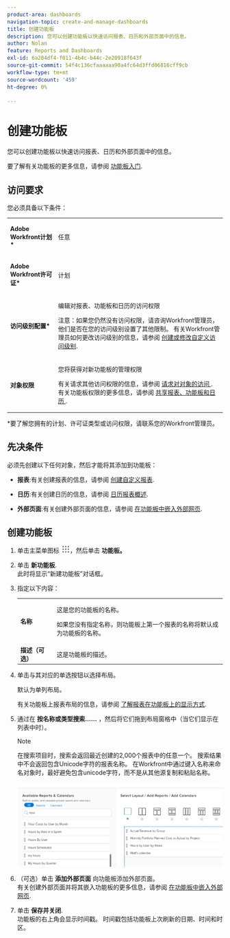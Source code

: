 ```yaml
---
product-area: dashboards
navigation-topic: create-and-manage-dashboards
title: 创建功能板
description: 您可以创建功能板以快速访问报表、日历和外部页面中的信息。
author: Nolan
feature: Reports and Dashboards
exl-id: 6a284df4-f011-4b4c-b44c-2e20918f643f
source-git-commit: 54f4c136cfaaaaaa90a4fc64d3ffd06816cff9cb
workflow-type: tm+mt
source-wordcount: '459'
ht-degree: 0%

---
```


# 创建功能板

您可以创建功能板以快速访问报表、日历和外部页面中的信息。

要了解有关功能板的更多信息，请参阅 [功能板入门](../../../reports-and-dashboards/dashboards/understanding-dashboards/get-started-dashboards.md).

## 访问要求

您必须具备以下条件：

<table style="table-layout:auto">
 <col> 
 </col> 
 <col> 
 </col> 
 <tbody> 
  <tr> 
   <td> <p><strong>Adobe Workfront计划*</strong></p> </td> 
   <td>任意</td> 
  </tr> 
  <tr> 
   <td> <p><strong>Adobe Workfront许可证*</strong></p> </td> 
   <td> <p>计划 </p> </td> 
  </tr> 
  <tr> 
   <td><strong>访问级别配置*</strong> </td> 
   <td> <p>编辑对报表、功能板和日历的访问权限</p> <p>注意：如果您仍然没有访问权限，请咨询Workfront管理员，他们是否在您的访问级别设置了其他限制。 有关Workfront管理员如何更改访问级别的信息，请参阅 <a href="../../../administration-and-setup/add-users/configure-and-grant-access/create-modify-access-levels.md" class="MCXref xref">创建或修改自定义访问级别</a>.</p> </td> 
  </tr> 
  <tr> 
   <td> <p><strong>对象权限</strong> </p> </td> 
   <td> <p>您将获得对新功能板的管理权限</p> <p>有关请求其他访问权限的信息，请参阅 <a href="../../../workfront-basics/grant-and-request-access-to-objects/request-access.md" class="MCXref xref">请求对对象的访问 </a>.<br>有关功能板权限的更多信息，请参阅 <a href="../../../workfront-basics/grant-and-request-access-to-objects/permissions-reports-dashboards-calendars.md" class="MCXref xref">共享报表、功能板和日历 </a>.</p> </td> 
  </tr> 
 </tbody> 
</table>

&#42;要了解您拥有的计划、许可证类型或访问权限，请联系您的Workfront管理员。

## 先决条件

必须先创建以下任何对象，然后才能将其添加到功能板：

* **报表**:有关创建报表的信息，请参阅 [创建自定义报表](../../../reports-and-dashboards/reports/creating-and-managing-reports/create-custom-report.md).

* **日历**:有关创建日历的信息，请参阅 [日历报表概述](../../../reports-and-dashboards/reports/calendars/calendar-reports-overview.md).

* **外部页面**:有关创建外部页面的信息，请参阅 [在功能板中嵌入外部网页](../../../reports-and-dashboards/dashboards/creating-and-managing-dashboards/embed-external-web-page-dashboard.md).

## 创建功能板

1. 单击主菜单图标 ![](assets/main-menu-icon.png)，然后单击 **功能板。**
1. 单击 **新功能板**.\
   此时将显示“新建功能板”对话框。

1. 指定以下内容：

   <table style="table-layout:auto">
    <col>
    <col>
    <tbody>
     <tr>
      <td role="rowheader"><strong>名称</strong></td>
      <td><p>这是您的功能板的名称。</p><p>如果您没有指定名称，则功能板上第一个报表的名称将默认成为功能板的名称。</p></td>
     </tr>
     <tr>
      <td role="rowheader"><strong>描述（可选）</strong></td>
      <td>这是功能板的描述。</td>
     </tr>
    </tbody>
   </table>

1. 单击与其对应的单选按钮以选择布局。

   默认为单列布局。

   有关功能板上报表布局的信息，请参阅 [了解报表在功能板上的显示方式](../../../reports-and-dashboards/dashboards/understanding-dashboards/understand-how-reports-display-dashboard.md).

   <!--
   <MadCap:conditionalText data-mc-conditions="QuicksilverOrClassic.Draft mode">
   (NOTE: Consider adding the information from this article here, at some point, instead of linking to it.)
   </MadCap:conditionalText>
   -->

1. 通过在 **按名称或类型搜索……** ，然后将它们拖到布局窗格中（当它们显示在列表中时）。

   >[!NOTE]
   >
   >在搜索项目时，搜索会返回最近创建的2,000个报表中的任意一个。 搜索结果中不会返回包含Unicode字符的报表名称。 在Workfront中通过键入名称来命名对象时，最好避免包含unicode字符，而不是从其他源复制和粘贴名称。

   ![搜索报表](assets/qs-new-dashboard-ui-0722.png)

1. （可选）单击 **添加外部页面** 向功能板添加外部页面。\
   有关创建外部页面并将其嵌入功能板的更多信息，请参阅 [在功能板中嵌入外部网页](../../../reports-and-dashboards/dashboards/creating-and-managing-dashboards/embed-external-web-page-dashboard.md).

1. 单击 **保存并关闭**.\
   功能板的右上角会显示时间戳。 时间戳包括功能板上次刷新的日期、时间和时区。

